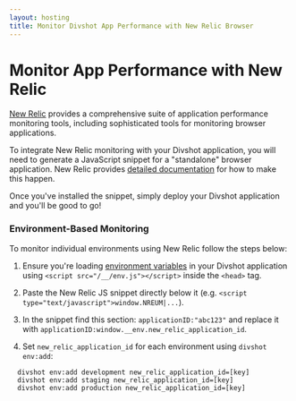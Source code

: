 ```yaml
---
layout: hosting
title: Monitor Divshot App Performance with New Relic Browser
---
```


# Monitor App Performance with New Relic

<p class="lead"><a href="http://newrelic.com">New Relic</a> provides a comprehensive suite of application
performance monitoring tools, including sophisticated tools for monitoring
browser applications.</p>

To integrate New Relic monitoring with your Divshot application, you will need
to generate a JavaScript snippet for a "standalone" browser application. New
Relic provides [detailed documentation](https://docs.newrelic.com/docs/browser/new-relic-browser/installation-configuration/adding-apps-new-relic-browser)
for how to make this happen.

Once you've installed the snippet, simply deploy your Divshot application and
you'll be good to go!

### Environment-Based Monitoring

To monitor individual environments using New Relic follow the steps below:

1. Ensure you're loading [environment variables](/guides/environment-variables) in your Divshot application using `<script src="/__/env.js"></script>` inside the `<head>` tag.

2. Paste the New Relic JS snippet directly below it (e.g. `<script type="text/javascript">window.NREUM|...`).

3. In the snippet find this section: `applicationID:"abc123"` and replace it with `applicationID:window.__env.new_relic_application_id`.

4. Set `new_relic_application_id` for each environment using `divshot env:add`:

```
  divshot env:add development new_relic_application_id=[key]
  divshot env:add staging new_relic_application_id=[key]
  divshot env:add production new_relic_application_id=[key]
```